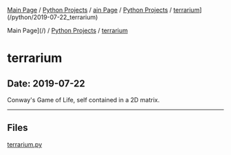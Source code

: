 [Main Page](/) / [Python Projects](/python) / [ain Page](/) / [Python Projects](/python) / [terrarium](/python/2019-07-22_terrarium)](/python/2019-07-22_terrarium)

Main Page](/) / [Python Projects](/python) / [terrarium](/python/2019-07-22_terrarium)

# terrarium

## Date: 2019-07-22

Conway's Game of Life, self contained in a 2D matrix.

-----

## Files

[terrarium.py](terrarium.py)